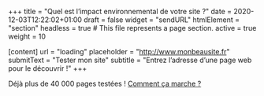 +++
title = "Quel est l’impact environnemental de votre site ?"
date = 2020-12-03T12:22:02+01:00
draft = false
widget = "sendURL"
htmlElement = "section"
headless = true  # This file represents a page section.
active = true
weight = 10

[content]
 url = "loading"
 placeholder = "http://www.monbeausite.fr"
 submitText = "Tester mon site"
 subtitle = "Entrez l’adresse d’une page web pour le découvrir !"
+++

Déjà plus de 40 000 pages testées ! [Comment ça marche ?](/method)
